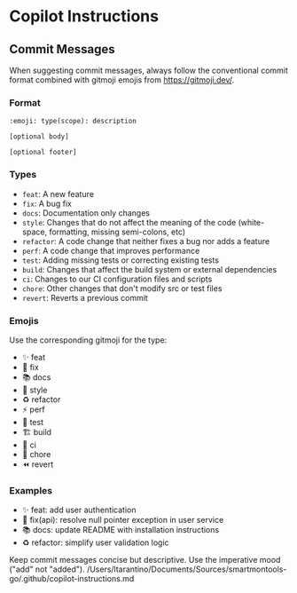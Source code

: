 # Copilot Instructions

## Commit Messages

When suggesting commit messages, always follow the conventional commit format combined with gitmoji emojis from https://gitmoji.dev/.

### Format
```
:emoji: type(scope): description

[optional body]

[optional footer]
```

### Types
- `feat`: A new feature
- `fix`: A bug fix
- `docs`: Documentation only changes
- `style`: Changes that do not affect the meaning of the code (white-space, formatting, missing semi-colons, etc)
- `refactor`: A code change that neither fixes a bug nor adds a feature
- `perf`: A code change that improves performance
- `test`: Adding missing tests or correcting existing tests
- `build`: Changes that affect the build system or external dependencies
- `ci`: Changes to our CI configuration files and scripts
- `chore`: Other changes that don't modify src or test files
- `revert`: Reverts a previous commit

### Emojis
Use the corresponding gitmoji for the type:
- ✨ feat
- 🐛 fix
- 📚 docs
- 💎 style
- ♻️ refactor
- ⚡ perf
- 🧪 test
- 🏗️ build
- 👷 ci
- 🧹 chore
- ⏪ revert

### Examples
- ✨ feat: add user authentication
- 🐛 fix(api): resolve null pointer exception in user service
- 📚 docs: update README with installation instructions
- ♻️ refactor: simplify user validation logic

Keep commit messages concise but descriptive. Use the imperative mood ("add" not "added").</content>
<parameter name="filePath">/Users/ltarantino/Documents/Sources/smartmontools-go/.github/copilot-instructions.md